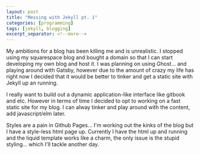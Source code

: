 ```yaml
---
layout: post
title: "Messing with Jekyll pt. 1"
categories: [programming]
tags: [jekyll, blogging]
excerpt_separator: <!--more-->
---
```


My ambitions for a blog has been killing me and is unrealistic. I stopped using my squarespace blog and bought a domain so that I can start developing my own blog and host it. I was planning on using Ghost... and playing around with Gatsby,  however due to the amount of crazy my life has right now I decided that it would be better to tinker and get a static site with Jekyll up an running.

<!--more-->

I really want to build out a dynamic application-like interface like gitbook and etc.
However in terms of time I decided to opt to working on a fast static site for my blog.
I can alway tinker and play around with the content, add javascript/elm later.

Styles are a pain in Github Pages... I'm working out the kinks of the blog but I have a style-less html page up.
Currently I have the html up and running and the liquid template works like a charm, the only issue is the stupid styling... which I'll tackle another day.